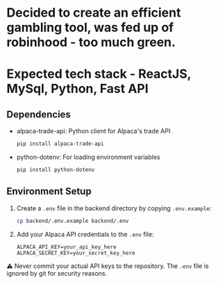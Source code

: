 # Decided to create an efficient gambling tool, was fed up of robinhood - too much green.
# Expected tech stack - ReactJS, MySql, Python, Fast API 

## Dependencies

- alpaca-trade-api: Python client for Alpaca's trade API
  ```bash
  pip install alpaca-trade-api
  ```
- python-dotenv: For loading environment variables
  ```bash
  pip install python-dotenv
  ```

## Environment Setup

1. Create a `.env` file in the backend directory by copying `.env.example`:
   ```bash
   cp backend/.env.example backend/.env
   ```
2. Add your Alpaca API credentials to the `.env` file:
   ```
   ALPACA_API_KEY=your_api_key_here
   ALPACA_SECRET_KEY=your_secret_key_here
   ```

⚠️ Never commit your actual API keys to the repository. The `.env` file is ignored by git for security reasons.
